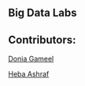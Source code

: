 ## Big Data Labs

## Contributors:
[Donia Gameel](https://github.com/DoniaGameel)

[Heba Ashraf](https://github.com/hebaashraf21)

